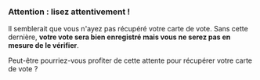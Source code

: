### Attention : lisez attentivement !

Il semblerait que vous n'ayez pas récupéré votre carte de vote. Sans cette dernière, **votre vote sera bien enregistré mais vous ne serez pas en mesure de le vérifier**.

Peut-être pourriez-vous profiter de cette attente pour récupérer votre carte de vote ?